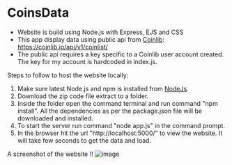 # CoinsData

- Website is build using Node.js with Express, EJS and CSS
- This app display data using public api from [Coinlib](https://coinlib.io/apidocs): https://coinlib.io/api/v1/coinlist/
- The public api requires a key specific to a Coinlib user account created. The key for my account is hardcoded in index.js. 


Steps to follow to host the website locally: 

1. Make sure latest Node.js and npm is installed from [NodeJs](https://nodejs.org/en/download/).
2. Download the zip code file extract to a folder.
3. Inside the folder open the command terminal and run command "npm install". All the dependencies as per the package.json file will be downloaded and installed.
4. To start the server run command "node app.js" in the command prompt.
5. In the browser hit the url "http://localhost:5000/" to view the website. It will take few seconds to get the data and load.


A screenshot of the website !!
![image](https://user-images.githubusercontent.com/49072103/156996297-05be7d2e-c41a-48d9-8d53-5ac0d9351c1b.png)

